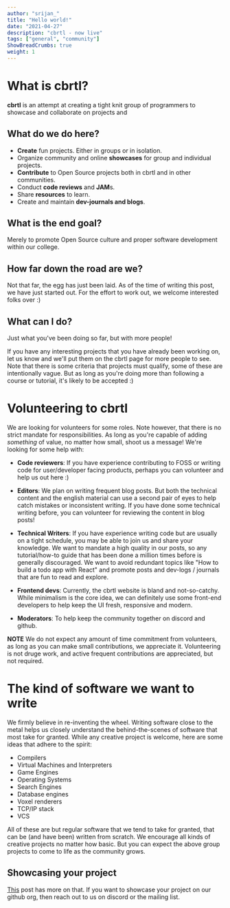 ```yaml
---
author: "srijan_"
title: "Hello world!"
date: "2021-04-27"
description: "cbrtl - now live"
tags: ["general", "community"]
ShowBreadCrumbs: true
weight: 1 
---
```


# What is cbrtl?

**cbrtl** is an attempt at creating a tight knit group of programmers to showcase and collaborate
on projects and 

## What do we do here?


- **Create** fun projects. Either in groups or in isolation.
- Organize community and online **showcases** for group and individual projects.
- **Contribute** to Open Source projects both in cbrtl and in other communities.
- Conduct **code reviews** and **JAM**s.
- Share **resources** to learn.
- Create and maintain **dev-journals and blogs**.

## What is the end goal?
Merely to promote Open Source culture and proper software development within our college.

## How far down the road are we?
Not that far, the egg has just been laid.
As of the time of writing this post, we have just started out.
For the effort to work out, we welcome interested folks over :) 

## What can I do?
Just what you've been doing so far, but with more people!

If you have any interesting projects that you have already been working on,
let us know and we'll put them on the cbrtl page for more people to see. 
Note that there is some criteria that projects must qualify, some of these are intentionally vague. 
But as long as you're doing more than following a course or tutorial, it's likely to be accepted :)

# Volunteering to cbrtl
We are looking for volunteers for some roles.
Note however, that there is no strict mandate for responsibilities.
As long as you're capable of adding *something* of value, no matter how small, shoot us a message!
We're looking for some help with:

- **Code reviewers**: If you have experience contributing to FOSS or writing code for user/developer
  facing products, perhaps you can volunteer and help us out here :)

- **Editors**: We plan on writing frequent blog posts.
  But both the technical content and the english material can use a second pair of eyes to help catch mistakes or inconsistent writing.
  If you have done some technical writing before, you can volunteer for reviewing the content in blog posts!

- **Technical Writers**: If you have experience writing code but are usually on a tight schedule, you
  may be able to join us and share your knowledge. We want to mandate a high quality in our posts, so any
  tutorial/how-to guide that has been done a million times before is generally discouraged. We want
  to avoid redundant topics like "How to build a todo app with React" and promote posts and dev-logs / 
  journals that are fun to read and explore.

- **Frontend devs**: Currently, the cbrtl website is bland and not-so-catchy.
  While minimalism is the core idea, we can definitely use some front-end developers to help keep the UI fresh, responsive and modern.

- **Moderators**: To help keep the community together on discord and github.

**NOTE** We do not expect any amount of time commitment from volunteers, as long as you can make small
contributions, we appreciate it.
Volunteering is not druge work, and active frequent contributions are appreciated, but not required.

# The kind of software we want to write
We firmly believe in re-inventing the wheel.
Writing software close to the metal helps us closely understand the behind-the-scenes of software that most take for granted.
While any creative project is welcome, here are some ideas that adhere to the spirit:

- Compilers
- Virtual Machines and Interpreters
- Game Engines
- Operating Systems
- Search Engines
- Database engines
- Voxel renderers
- TCP/IP stack
- VCS

All of these are but regular software that we tend to take for granted, that can be (and have been) written from scratch.
We encourage all kinds of creative projects no matter how basic.
But you can expect the above group projects to come to life as the community grows.

## Showcasing your project

[This](https://anubhavp.dev/cbrtl//posts/project-showcase/) post has more on that.
If you want to showcase your project on our github org, then reach out to us on discord or the mailing list.
